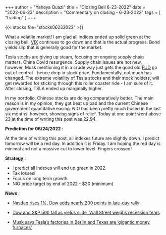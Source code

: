 +++
author = "Yaheya Quazi"
title = "Closing Bell 6-23-2022"
date = "2022-06-23"
description = "Commentary on closing - 6-23-2022"
tags = [
"trading"
]
+++

{{< stocks file="stocks06232022" >}}

What a volatile market! I am glad all indices ended up solid green at the closing bell. [VIX](../glossary) continues to go down and that is the actual progress. Bond yields slip that is generally good for the market.  

Tesla stocks are giving up steam, focusing on ongoing supply chain matters, China Covid resurgence. Supply chain issues are not new, however, Musk mentioning it in a crude way just gets the good old [FUD](../glossary) go out of control - hence drop in stock price. Fundamentally, not much has changed. The extreme volatility of Tesla stocks and their stock holders, will get rewarded for sticking through this roller coaster ride - I am sure of it.  After closing, TSLA ended up marginally higher. 

In my portfolio, Chinese stocks are doing comparatively better. The main reason is in my opinion, they got beat up bad and the current Chinese government quantitative easing. NIO has been pretty much hosed in the last six months, however, showing signs of relief. Today at one point went above 23 at the time of writing this post was 22.94. 

**Prediction for 06/24/2022** :

At the time of writing this post, all indexes future are slightly down. I predict tomorrow will be a red day. In addition it is Friday. I am hoping the red day is minimal and not a massive cut to lower level. Fingers crossed!


**Strategy** :

* I predict all indexes will end up green in 2022.  
* Tax losses!
* Focus on long term growth
* NIO price target by end of 2022 - $30 (minimum)

**News** :

* [Nasdaq rises 1%, Dow adds nearly 200 points in late-day rally](https://www.cnbc.com/2022/06/22/stock-futures-are-little-changed-after-major-averages-dip-investors-mull-slowdown.html)

* [Dow and S&P 500 fall as yields slide, Wall Street weighs recession fears](https://www.cnbc.com/2022/06/22/powell-tells-congress-the-fed-is-strongly-committed-to-bringing-inflation-down.html)

* [Musk says Tesla’s factories in Berlin and Texas are ‘gigantic money furnaces’](https://www.cnbc.com/2022/06/23/musk-says-tesla-berlin-and-austin-factories-losing-billions-of-dollars.html?&qsearchterm=tesla)


